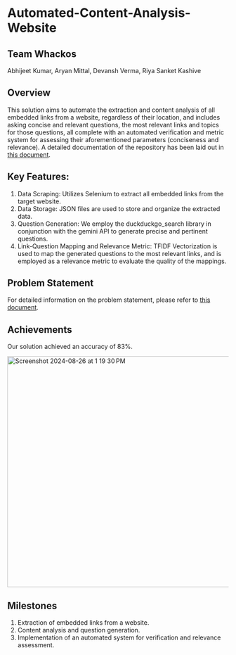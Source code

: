 # Automated-Content-Analysis-Website
## Team Whackos
Abhijeet Kumar,
Aryan Mittal,
Devansh Verma,
Riya Sanket Kashive

## Overview
This solution aims to automate the extraction and content analysis of all embedded links from a website, regardless of their location, and includes asking concise and relevant questions,  the most relevant links and topics for those questions, all complete with an automated verification and metric system for assessing their aforementioned parameters (conciseness and relevance). 
A detailed documentation of the repository has been laid out in [this document](https://docs.google.com/document/d/15aiZwVIH22bgzQ4fd2t6DxWWno5sgLMp5cle6LNZZTI/edit?usp=sharing).

## Key Features:
1. Data Scraping: Utilizes Selenium to extract all embedded links from the target website.
2. Data Storage: JSON files are used to store and organize the extracted data.
3. Question Generation: We employ the duckduckgo_search library in conjunction with the gemini API to generate precise and pertinent questions.
4. Link-Question Mapping and Relevance Metric: TFIDF Vectorization is used to map the generated questions to the most relevant links, and is employed as a relevance metric to evaluate the quality of the mappings.

## Problem Statement
For detailed information on the problem statement, please refer to [this document](https://docs.google.com/document/d/1GaQza95lxQJHXrCtrdntavKL3a0_Bg_Kvj3QmZuDNWA/edit).

## Achievements
Our solution achieved an accuracy of 83%.

<img width="525" alt="Screenshot 2024-08-26 at 1 19 30 PM" src="https://github.com/user-attachments/assets/29f73f70-5ac7-4047-b4ed-1ba50efd258d">



## Milestones
1. Extraction of embedded links from a website.
2. Content analysis and question generation.
3. Implementation of an automated system for verification and relevance assessment.
